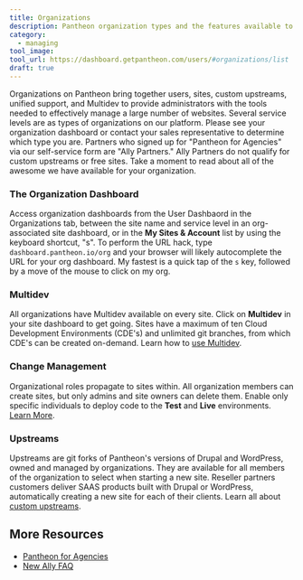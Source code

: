 ```yaml
---
title: Organizations
description: Pantheon organization types and the features available to them.
category:
  - managing
tool_image:
tool_url: https://dashboard.getpantheon.com/users/#organizations/list
draft: true
---
```


Organizations on Pantheon bring together users, sites, custom upstreams, unified support, and Multidev to provide administrators with the tools needed to effectively manage a large number of websites. Several service levels are as types of organizations on our platform. Please see your organization dashboard or contact your sales representative to determine which type you are. Partners who signed up for "Pantheon for Agencies" via our self-service form are "Ally Partners." Ally Partners do not qualify for custom upstreams or free sites. Take a moment to read about all of the awesome we have available for your organization.

### The Organization Dashboard
Access organization dashboards from the User Dashbaord in the Organizations tab, between the site name and service level in an org-associated site dashboard, or in the **My Sites & Account** list by using the keyboard shortcut, "s". To perform the URL hack, type `dashboard.pantheon.io/org` and your browser will likely autocomplete the URL for your org dashboard. My fastest is a quick tap of the `s` key, followed by a move of the mouse to click on my org.

### Multidev

All organizations have Multidev available on every site. Click on **Multidev** in your site dashboard to get going. Sites have a maximum of ten Cloud Development Environments (CDE's) and unlimited git branches, from which CDE's can be created on-demand. Learn how to [use Multidev](/source/docs/articles/sites/multidev).

### Change Management

Organizational roles propagate to sites within. All organization members can create sites, but only admins and site owners can delete them. Enable only specific individuals to deploy code to the **Test** and **Live** environments. [Learn More](/docs/articles/organizations/change-management).

### Upstreams

Upstreams are git forks of Pantheon's versions of Drupal and WordPress, owned and managed by organizations. They are available for all members of the organization to select when starting a new site. Reseller partners customers deliver SAAS products built with Drupal or WordPress, automatically creating a new site for each of their clients. Learn all about [custom upstreams](/docs/articles/organizations/running-a-custom-upstream).

## More Resources

- [Pantheon for Agencies](/docs/articles/organizations/pantheon-for-agencies)
- [New Ally FAQ](/docs/articles/organizations/pantheon-for-agencies/ally-faq)
